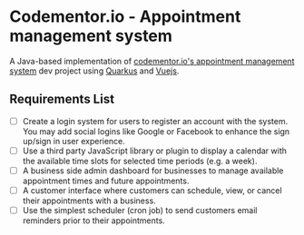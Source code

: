 # Codementor.io - Appointment management system
A Java-based implementation of [codementor.io's appointment management system](https://www.codementor.io/projects/web/appointment-management-system-compu19a0t) dev project
using [Quarkus](https://quarkus.io/) and  [Vuejs](https://vuejs.org/).

## Requirements List

- [ ] Create a login system for users to register an account with the system. You may add social logins like Google or 
  Facebook to enhance the sign up/sign in user experience.
- [ ] Use a third party JavaScript library or plugin to display a calendar with the available time slots for selected 
  time periods (e.g. a week).
- [ ] A business side admin dashboard for businesses to manage available appointment times and future appointments.
- [ ] A customer interface where customers can schedule, view, or cancel their appointments with a business.
- [ ] Use the simplest scheduler (cron job) to send customers email reminders prior to their appointments.